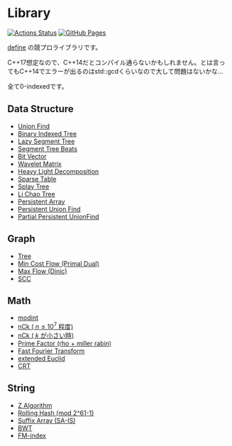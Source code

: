 # Library

[![Actions Status](https://github.com/define0411/Library/workflows/verify/badge.svg)](https://github.com/define0411/Library/actions) [![GitHub Pages](https://img.shields.io/static/v1?label=GitHub+Pages&message=+&color=brightgreen&logo=github)](https://define0411.github.io/Library/) 

[define](https://atcoder.jp/users/define) の競プロライブラリです。

C++17想定なので、C++14だとコンパイル通らないかもしれません。とは言ってもC++14でエラーが出るのはstd::gcdくらいなので大して問題はないかな...

全て0-indexedです。

## Data Structure

- [Union Find](./structure/UnionFind.cpp)
- [Binary Indexed Tree](./structure/BIT.cpp)
- [Lazy Segment Tree](./structure/SegmentTree.cpp)
- [Segment Tree Beats](./structure/SegmentTreeBeats.cpp)
- [Bit Vector](./structure/BitVector.cpp)
- [Wavelet Matrix](./structure/WaveletMatrix.cpp)
- [Heavy Light Decomposition](./structure/HeavyLightDecomposition.cpp)
- [Sparse Table](./structure/SparseTable.cpp)
- [Splay Tree](./structure/SplayTree.cpp)
- [Li Chao Tree](./structure/LiChaoTree.cpp)
- [Persistent Array](./structure/PersistentArray.cpp)
- [Persistent Union Find](./structure/PersistentUnionFind.cpp)
- [Partial Persistent UnionFind](./structure/PartialPersistentUnionFind.cpp)

## Graph

- [Tree](./graph/Tree.cpp)
- [Min Cost Flow (Primal Dual)](./graph/MinCostFlow.cpp)
- [Max Flow (Dinic)](./graph/MaxFlow.cpp)
- [SCC](./graph/SCC.cpp)

## Math

- [modint](./math/modint.cpp)
- [nCk ( $n \leq 10^7$ 程度) ](./math/Combination.cpp)
- [nCk ( $k$ が小さい時)](./math/combination_big.cpp)
- [Prime Factor (rho + miller rabin)](./math/factor.cpp)
- [Fast Fourier Transform](./math/FFT.cpp)
- [extended Euclid](./math/extgcd.cpp)
- [CRT](./math/CRT.cpp)

## String

- [Z Algorithm](./string/Zalgo.cpp)
- [Rolling Hash (mod 2^61-1)](./string/RollingHash.cpp)
- [Suffix Array (SA-IS)](./string/SuffixArray.cpp)
- [BWT](./string/BWT.cpp)
- [FM-index](./string/FM_index.cpp)